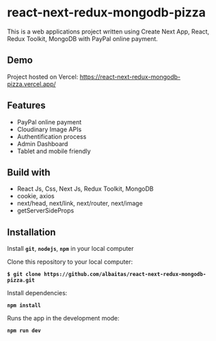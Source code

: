 # react-next-redux-mongodb-pizza

This is a web applications project written using Create Next App, React, Redux Toolkit, MongoDB with PayPal online payment.

## Demo

Project hosted on Vercel: https://react-next-redux-mongodb-pizza.vercel.app/

## Features

- PayPal online payment
- Cloudinary Image APIs
- Authentification process
- Admin Dashboard
- Tablet and mobile friendly

## Build with

- React Js, Css, Next Js, Redux Toolkit, MongoDB
- cookie, axios
- next/head, next/link, next/router, next/image
- getServerSideProps

## Installation

Install **`git`**, **`nodejs`**, **`npm`** in your local computer

Clone this repository to your local computer:

**`$ git clone https://github.com/albaitas/react-next-redux-mongodb-pizza.git`**

Install dependencies:

**`npm install`**

Runs the app in the development mode:

**`npm run dev`**
